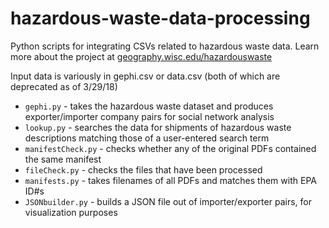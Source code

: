 # hazardous-waste-data-processing

Python scripts for integrating CSVs related to hazardous waste data. Learn more about the project at [geography.wisc.edu/hazardouswaste](http://www.geography.wisc.edu/hazardouswaste)

Input data is variously in gephi.csv or data.csv (both of which are deprecated as of 3/29/18)

- `gephi.py` - takes the hazardous waste dataset and produces exporter/importer company pairs for social network analysis
- `lookup.py` - searches the data for shipments of hazardous waste descriptions matching those of a user-entered search term
- `manifestCheck.py` - checks whether any of the original PDFs contained the same manifest
- `fileCheck.py` - checks the files that have been processed
- `manifests.py` - takes filenames of all PDFs and matches them with EPA ID#s
- `JSONbuilder.py` - builds a JSON file out of importer/exporter pairs, for visualization purposes
